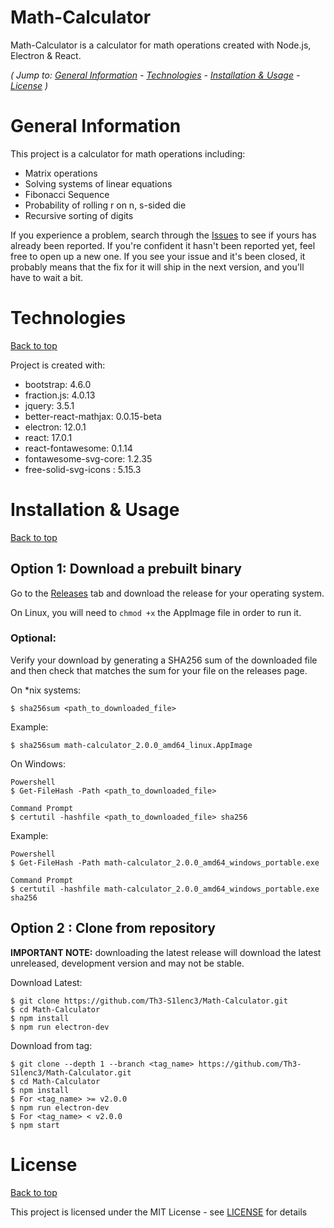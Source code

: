 # Math-Calculator

Math-Calculator is a calculator for math operations created with Node.js, Electron & React.

*( Jump to: [General Information](#generalinformation) - [Technologies](#technologies) - [Installation & Usage](#installation&usage) - [License](#license) )*

# General Information

This project is a calculator for math operations including:

 - Matrix operations
 - Solving systems of linear equations
 - Fibonacci Sequence
 - Probability of rolling r on n, s-sided die
 - Recursive sorting of digits

If you experience a problem, search through the [Issues](https://github.com/Th3-S1lenc3/Math-Calculator/issues) to see if yours has already been reported. If you're confident it hasn't been reported yet, feel free to open up a new one. If you see your issue and it's been closed, it probably means that the fix for it will ship in the next version, and you'll have to wait a bit.

# Technologies
[Back to top](#math-calculator)

Project is created with:

- bootstrap: 4.6.0
- fraction.js: 4.0.13
- jquery: 3.5.1
- better-react-mathjax: 0.0.15-beta
- electron: 12.0.1
- react: 17.0.1
- react-fontawesome: 0.1.14
- fontawesome-svg-core: 1.2.35
- free-solid-svg-icons : 5.15.3

# Installation & Usage
[Back to top](#math-calculator)

## Option 1: Download a prebuilt binary

Go to the [Releases](https://github.com/Th3-S1lenc3/Math-Calculator/releases) tab and download the release for your operating system.

On Linux, you will need to `chmod +x` the AppImage file in order to run it.

### Optional:
Verify your download by generating a SHA256 sum of the downloaded file and then check that matches the sum for your file on the releases page.

On *nix systems:
```
$ sha256sum <path_to_downloaded_file>
```
Example:
```
$ sha256sum math-calculator_2.0.0_amd64_linux.AppImage
```

On Windows:
```
Powershell
$ Get-FileHash -Path <path_to_downloaded_file>

Command Prompt
$ certutil -hashfile <path_to_downloaded_file> sha256
```
Example:
```
Powershell
$ Get-FileHash -Path math-calculator_2.0.0_amd64_windows_portable.exe

Command Prompt
$ certutil -hashfile math-calculator_2.0.0_amd64_windows_portable.exe sha256
```

## Option 2 : Clone from repository
**IMPORTANT NOTE:** downloading the latest release will download the latest unreleased, development version and may not be stable.

Download Latest:
```
$ git clone https://github.com/Th3-S1lenc3/Math-Calculator.git
$ cd Math-Calculator
$ npm install
$ npm run electron-dev
```
Download from tag:
```
$ git clone --depth 1 --branch <tag_name> https://github.com/Th3-S1lenc3/Math-Calculator.git
$ cd Math-Calculator
$ npm install
$ For <tag_name> >= v2.0.0
$ npm run electron-dev
$ For <tag_name> < v2.0.0
$ npm start
```

# License
[Back to top](#math-calculator)

This project is licensed under the MIT License - see [LICENSE](LICENSE) for details
